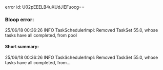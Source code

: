 error id: U02pEEELB4uXUdJlEFuocg==
### Bloop error:

25/06/18 00:36:26 INFO TaskSchedulerImpl: Removed TaskSet 55.0, whose tasks have all completed, from pool
#### Short summary: 

25/06/18 00:36:26 INFO TaskSchedulerImpl: Removed TaskSet 55.0, whose tasks have all completed, from...